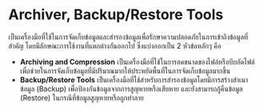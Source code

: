 # Archiver, Backup/Restore Tools

เป็นเครื่องมือที่ใช้ในการจัดเก็บข้อมูลและสำรองข้อมูลเพื่อรักษาความปลอดภัยในการเข้าถึงข้อมูลที่สำคัญ โดยมีลักษณะการใช้งานที่แตกต่างกันออกไป ซึ่งแบ่งออกเป็น 2 หัวข้อหลักๆ คือ

- **Archiving and Compression** เป็นเครื่องมือที่ใช้ในการลดขนาดของไฟล์หรือบีบอัดไฟล์เพื่อช่วยในการจัดเก็บข้อมูลที่มีปริมาณมากให้ประหยัดพื้นที่ในการจัดเก็บข้อมูลมากขึ้น
- **Backup/Restore Tools** เป็นเครื่องมือที่ใช้สำหรับการสำรองข้อมูลโดยมีการสร้างสำเนาข้อมูล (Backup) เพื่อป้องกันข้อมูลจากการสูญหายหรือเสียหาย และยังสามารถกู้คืนข้อมูล (Restore) ในกรณีที่ข้อมูลสูญหายหรือถูกทำลาย
